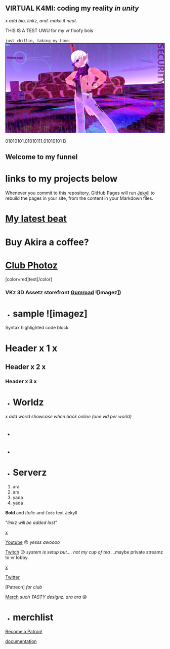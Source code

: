 ## VIRTUAL K4MI: coding my reality _in unity_  
x _add bio, linkz, and. make it neat._

THIS IS A TEST UWU       for my vr floofy bois















`just chillin, taking my time.`
![image](https://raw.githubusercontent.com/VIRTUAL-K4MI-CLUB/Master/gh-pages/274081922_703899790605229_7128817054304030362_n.jpg)






















01010101.01010111.01010101 B
## Welcome to my funnel

# links to my projects below



Whenever you commit to this repository, GitHub Pages will run [Jekyll](https://jekyllrb.com/) to rebuild the pages in your site, from the content in your Markdown files.

# [My latest beat](https://virtual-k4mi-club.github.io/Master/owo/recent-videoz)



 







# Buy Akira a coffee? <script type='text/javascript' src='https://storage.ko-fi.com/cdn/widget/Widget_2.js'></script><script type='text/javascript'>kofiwidget2.init('Share some love with AKIRA ', '#e028d4', 'G2G5DJ31H');kofiwidget2.draw();</script> 




# [Club Photoz](https://virtual-k4mi-club.github.io/Master/owo/club-photoz)

[color=red]text[/color]

### VKz 3D Assetz storefront [Gumroad](https://virtualk4mi.gumroad.com/) ![imagez])

- # sample ![imagez]


Syntax highlighted code block

# Header x 1 x
## Header x 2 x
### Header x 3 x

- # Worldz
x _add world showcase when back online (one vid per world)_


- #
- #




- # Serverz

1. ara
 2.  ara
  3.   yada
   4.    yada


[]()


**Bold** and _Italic_ and `Code` text
Jekyll

"_linkz will be added last_"

[x]()

[Youtube]()   😝 *yesss awoooo*

[Twitch]()   😐 *system is setup but.... not my cup of tea* ...maybe private streamz to vr lobby.

[x]()

[Twitter]()



[Patreon]  *for club*  

[Merch]()  *such TASTY designz. ara ara* 😜 

- # merchlist


<a href="https://www.patreon.com/bePatron?u=76030639" data-patreon-widget-type="become-patron-button">Become a Patron!</a><script async src="https://c6.patreon.com/becomePatronButton.bundle.js"></script>






 [documentation](https://docs.github.com/categories/github-pages-basics/)
